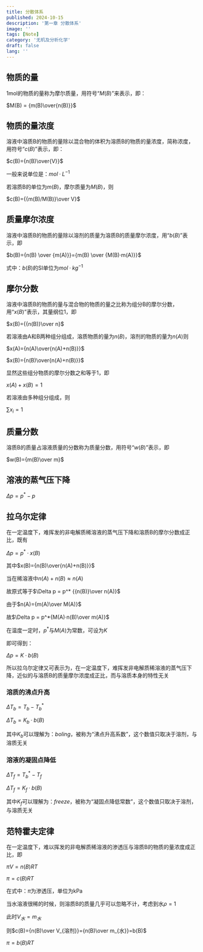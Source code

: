 ```yaml
---
title: 分散体系
published: 2024-10-15
description: '第一章 分散体系'
image: ''
tags: [Note]
category: '无机及分析化学'
draft: false 
lang: ''
---
```

## 物质的量

1mol的物质的量称为摩尔质量，用符号“$M(B)$”来表示，即：

$M(B) = {m(B)\over{n(B)}}$

## 物质的量浓度

溶液中溶质B的物质的量除以混合物的体积为溶质B的物质的量浓度，简称浓度，用符号“$c(B)$”表示，即：

$c(B)={n(B)\over{V}}$

一般来说单位是：$mol·L^{-1}$

若溶质B的单位为$m(B)$，摩尔质量为$M(B)$，则

$c(B)={{m(B)/M(B)}\over V}$

## 质量摩尔浓度

溶液中溶质B的物质的量除以溶剂的质量为溶质B的质量摩尔浓度，用“$b(B)$”表示，即

$b(B)={n(B) \over {m(A)}}={m(B) \over {M(B)·m(A)}}$

式中：$b(B)$的SI单位为$mol·kg^{-1}$

## 摩尔分数

溶液中溶质B的物质的量与混合物的物质的量之比称为组分B的摩尔分数，用“$x(B)$”表示，其量纲位1，即

$x(B)={{n(B)}\over n}$

若溶液由A和B两种组分组成，溶质物质的量为$n(B)$，溶剂的物质的量为$n(A)$则

$x(A)={n(A)\over{n(A)+n(B)}}$

$x(B)={n(B)\over{n(A)+n(B)}}$

显然这些组分物质的摩尔分数之和等于1，即

$x(A)+x(B)=1$

若溶液由多种组分组成，则

$\sum{x_i}=1$

## 质量分数

溶质B的质量占溶液质量的分数称为质量分数，用符号“$w(B)$”表示，即

$w(B)={m(B)\over m}$

## 溶液的蒸气压下降

$\Delta p = p^*-p$

## 拉乌尔定律

在一定温度下，难挥发的非电解质稀溶液的蒸气压下降和溶质B的摩尔分数成正比，既有

$\Delta p=p^*·x(B)$

其中$x(B)={n(B)\over{n(A)+n(B)}}$

当在稀溶液中$n(A)+n(B) \approx n(A)$

故原式等于$\Delta p = p^* {{n(B)}\over n(A)}$

由于$n(A)={m(A)\over M(A)}$

故$\Delta p = p^*{M(A)·n(B)\over m(A)}$

在温度一定时，$p^*$与$M(A)$为常数，可设为$K$

即可得到：

$\Delta p = K·b(B)$

所以拉乌尔定律又可表示为，在一定温度下，难挥发非电解质稀溶液的蒸气压下降，近似的与溶质B的质量摩尔浓度成正比，而与溶质本身的特性无关

### 溶质的沸点升高

$\Delta T_b=T_b-T^*_b$

$\Delta T_b=K_b·b(B)$

其中$K_b$可以理解为：$boling$，被称为“沸点升高系数”，这个数值只取决于溶剂，与溶质无关

### 溶液的凝固点降低

$\Delta T_f=T^*_b-T_f$

$\Delta T_f=K_f·b(B)$

其中$K_f$可以理解为：$freeze$，被称为“凝固点降低常数”，这个数值只取决于溶剂，与溶质无关

## 范特霍夫定律

在一定温度下，难以挥发的非电解质稀溶液的渗透压与溶质B的物质的量浓度成正比，即

$\pi V=n(B)RT$

$\pi=c(B)RT$

在式中：$\pi$为渗透压，单位为kPa

当水溶液很稀的时候，则溶质B的质量几乎可以忽略不计，考虑到水$\rho=1$

此时$V_水=m_水$

则$c(B)={n(B)\over V_{溶剂}}={n(B)\over m_{水}}=b(B)$

$\pi=b(B)RT$
